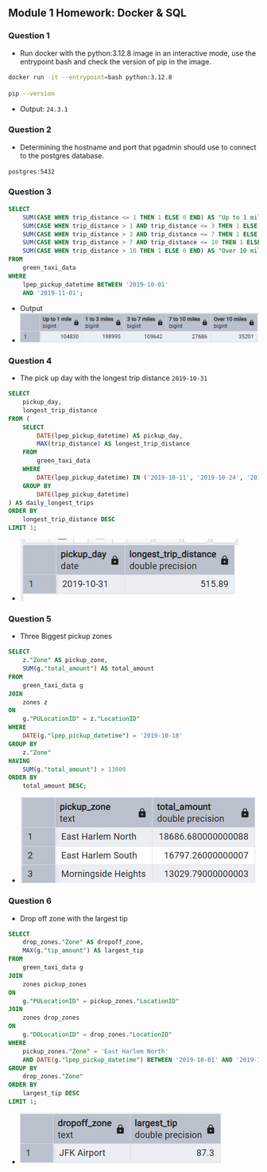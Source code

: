 ## Module 1 Homework: Docker & SQL
### Question 1
- Run docker with the python:3.12.8 image in an interactive mode, use the entrypoint bash and check the version of pip in the image.

```bash
docker run -it --entrypoint=bash python:3.12.8 

pip --version
```
- Output: `24.3.1`

### Question 2
- Determining  the hostname and port that pgadmin should use to connect to the postgres database.

`postgres:5432`

### Question 3
```sql
SELECT 
    SUM(CASE WHEN trip_distance <= 1 THEN 1 ELSE 0 END) AS "Up to 1 mile",
    SUM(CASE WHEN trip_distance > 1 AND trip_distance <= 3 THEN 1 ELSE 0 END) AS "1 to 3 miles",
    SUM(CASE WHEN trip_distance > 3 AND trip_distance <= 7 THEN 1 ELSE 0 END) AS "3 to 7 miles",
    SUM(CASE WHEN trip_distance > 7 AND trip_distance <= 10 THEN 1 ELSE 0 END) AS "7 to 10 miles",
    SUM(CASE WHEN trip_distance > 10 THEN 1 ELSE 0 END) AS "Over 10 miles"
FROM 
    green_taxi_data
WHERE 
    lpep_pickup_datetime BETWEEN '2019-10-01' 
    AND '2019-11-01';
```
- Output 
- ![segementation count](images/image.png)

### Question 4
 - The pick up day with the longest trip distance
 `2019-10-31`
```sql
SELECT 
    pickup_day,
    longest_trip_distance
FROM (
    SELECT 
        DATE(lpep_pickup_datetime) AS pickup_day,
        MAX(trip_distance) AS longest_trip_distance
    FROM 
        green_taxi_data
    WHERE 
        DATE(lpep_pickup_datetime) IN ('2019-10-11', '2019-10-24', '2019-10-26', '2019-10-31')
    GROUP BY 
        DATE(lpep_pickup_datetime)
) AS daily_longest_trips
ORDER BY 
    longest_trip_distance DESC
LIMIT 1;

```
- ![pickup day](<images/image copy.png>)

### Question 5
- Three Biggest pickup zones

```sql
SELECT 
    z."Zone" AS pickup_zone,
    SUM(g."total_amount") AS total_amount
FROM 
    green_taxi_data g
JOIN 
    zones z
ON 
    g."PULocationID" = z."LocationID"
WHERE 
    DATE(g."lpep_pickup_datetime") = '2019-10-18'
GROUP BY 
    z."Zone"
HAVING 
    SUM(g."total_amount") > 13000
ORDER BY 
    total_amount DESC;
```

- ![biggest pickup zones](<images/image copy 3.png>)

### Question 6
- Drop off zone with the largest tip
```sql
SELECT 
    drop_zones."Zone" AS dropoff_zone,
    MAX(g."tip_amount") AS largest_tip
FROM 
    green_taxi_data g
JOIN 
    zones pickup_zones
ON 
    g."PULocationID" = pickup_zones."LocationID"
JOIN 
    zones drop_zones
ON 
    g."DOLocationID" = drop_zones."LocationID"
WHERE 
    pickup_zones."Zone" = 'East Harlem North'
    AND DATE(g."lpep_pickup_datetime") BETWEEN '2019-10-01' AND '2019-10-31'
GROUP BY 
    drop_zones."Zone"
ORDER BY 
    largest_tip DESC
LIMIT 1;
```
- ![largest tip](<images/image copy 4.png>)